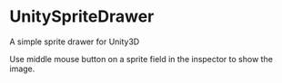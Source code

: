# UnitySpriteDrawer
A simple sprite drawer for Unity3D

Use middle mouse button on a sprite field in the inspector to show the image.
